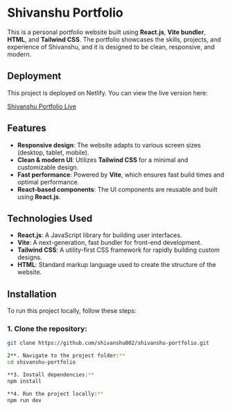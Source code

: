 # Shivanshu Portfolio

This is a personal portfolio website built using **React.js**, **Vite bundler**, **HTML**, and **Tailwind CSS**. The portfolio showcases the skills, projects, and experience of Shivanshu, and it is designed to be clean, responsive, and modern.

## Deployment

This project is deployed on Netlify. You can view the live version here:

[Shivanshu Portfolio Live](https://elegant-ganache-69e849.netlify.app/)


## Features

- **Responsive design**: The website adapts to various screen sizes (desktop, tablet, mobile).
- **Clean & modern UI**: Utilizes **Tailwind CSS** for a minimal and customizable design.
- **Fast performance**: Powered by **Vite**, which ensures fast build times and optimal performance.
- **React-based components**: The UI components are reusable and built using **React.js**.

## Technologies Used

- **React.js**: A JavaScript library for building user interfaces.
- **Vite**: A next-generation, fast bundler for front-end development.
- **Tailwind CSS**: A utility-first CSS framework for rapidly building custom designs.
- **HTML**: Standard markup language used to create the structure of the website.

## Installation

To run this project locally, follow these steps:

### 1. Clone the repository:

```bash
git clone https://github.com/shivanshu002/shivanshu-portfolio.git

2**. Navigate to the project folder:**
cd shivanshu-portfolio

**3. Install dependencies:**
npm install

**4. Run the project locally:**
npm run dev

